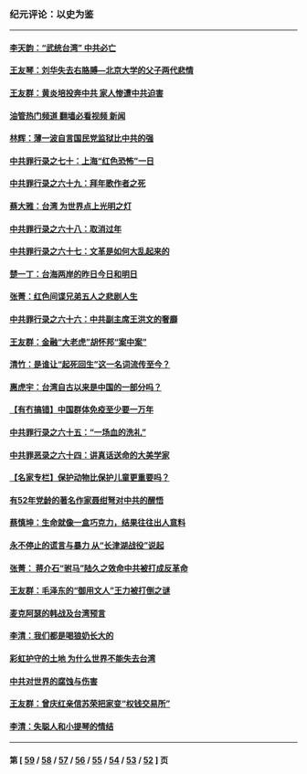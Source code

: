 ### 纪元评论：以史为鉴
---
#### [李天韵：“武统台湾” 中共必亡](../../pages/nsc1028/n13531538.md?02120330) 
#### [王友琴：刘华失去右胳膊—北京大学的父子两代悲情](../../pages/nsc1028/n13559130.md?02120330) 
#### [王友群：黄炎培投奔中共 家人惨遭中共迫害](../../pages/nsc1028/n13556189.md?02120330) 
#### [油管热门频道 翻墙必看视频 新闻](ok?02120330)
#### [林辉：薄一波自言国民党监狱比中共的强](../../pages/nsc1028/n13555827.md?02120330) 
#### [中共罪行录之七十：上海“红色恐怖”一日](../../pages/nsc1028/n13554515.md?02120330) 
#### [中共罪行录之六十九：拜年歌作者之死](../../pages/nsc1028/n13548579.md?02120330) 
#### [蔡大雅：台湾 为世界点上光明之灯](../../pages/nsc1028/n13531530.md?02120330) 
#### [中共罪行录之六十八：取消过年](../../pages/nsc1028/n13546448.md?02120330) 
#### [中共罪行录之六十七：文革是如何大乱起来的](../../pages/nsc1028/n13544416.md?02120330) 
#### [楚一丁：台海两岸的昨日今日和明日](../../pages/nsc1028/n13531468.md?02120330) 
#### [张菁：红色间谍兄弟五人之悲剧人生](../../pages/nsc1028/n13534128.md?02120330) 
#### [中共罪行录之六十六：中共副主席王洪文的奢靡](../../pages/nsc1028/n13527941.md?02120330) 
#### [王友群：金融“大老虎”胡怀邦“案中案”](../../pages/nsc1028/n13523077.md?02120330) 
#### [清竹：是谁让“起死回生”这一名词流传至今？](../../pages/nsc1028/n13523254.md?02120330) 
#### [惠虎宇：台湾自古以来是中国的一部分吗？](../../pages/nsc1028/n13523034.md?02120330) 
#### [【有冇搞错】中国群体免疫至少要一万年](../../pages/nsc1028/n13516675.md?02120330) 
#### [中共罪行录之六十五：“一场血的洗礼”](../../pages/nsc1028/n13517785.md?02120330) 
#### [中共罪恶录之六十四：讲真话送命的大美学家](../../pages/nsc1028/n13512932.md?02120330) 
#### [【名家专栏】保护动物比保护儿童更重要吗？](../../pages/nsc1028/n13506846.md?02120330) 
#### [有52年党龄的著名作家聂绀弩对中共的醒悟](../../pages/nsc1028/n13508154.md?02120330) 
#### [蔡慎坤：生命就像一盒巧克力，结果往往出人意料](../../pages/nsc1028/n13497991.md?02120330) 
#### [永不停止的谎言与暴力 从“长津湖战役”说起](../../pages/nsc1028/n13494094.md?02120330) 
#### [张菁： 蒋介石“驸马”陆久之效命中共被打成反革命](../../pages/nsc1028/n13495439.md?02120330) 
#### [王友群：毛泽东的“御用文人”王力被打倒之谜](../../pages/nsc1028/n13493098.md?02120330) 
#### [麦克阿瑟的韩战及台湾预言](../../pages/nsc1028/n13479197.md?02120330) 
#### [李清：我们都是喝狼奶长大的](../../pages/nsc1028/n13471478.md?02120330) 
#### [彩虹护守的土地 为什么世界不能失去台湾](../../pages/nsc1028/n13476849.md?02120330) 
#### [中共对世界的腐蚀与伤害](../../pages/nsc1028/n13463833.md?02120330) 
#### [王友群：曾庆红亲信苏荣把家变“权钱交易所”](../../pages/nsc1028/n13463003.md?02120330) 
#### [李清：失聪人和小提琴的情结](../../pages/nsc1028/n13459280.md?02120330) 

---
#### 第 [ [59](./59.md?02120330) / [58](./58.md?02120330) / [57](./57.md?02120330) / [56](./56.md?02120330) / [55](./55.md?02120330) / [54](./54.md?02120330) / [53](./53.md?02120330) / [52](./52.md?02120330) ] 页
